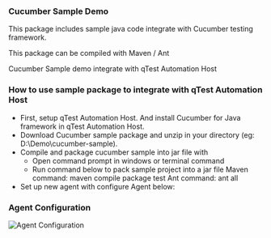 ### Cucumber Sample Demo 

This package includes sample java code integrate with Cucumber testing framework.

This package can be compiled with Maven / Ant

Cucumber Sample demo integrate with qTest Automation Host

### How to use sample package to integrate with qTest Automation Host
- First, setup qTest Automation Host. And install Cucumber for Java framework in qTest Automation Host.
- Download Cucumber sample package and unzip in your directory (eg: D:\Demo\cucumber-sample).
- Compile and package cucumber sample into jar file with 
   - Open command prompt in windows or terminal command
   - Run command below to pack sample project into a jar file
     Maven command: maven compile package test
     Ant command: ant all
- Set up new agent with configure Agent below:

### Agent Configuration

![Agent Configuration](/documentation/agent-configuration.png?raw=true)
